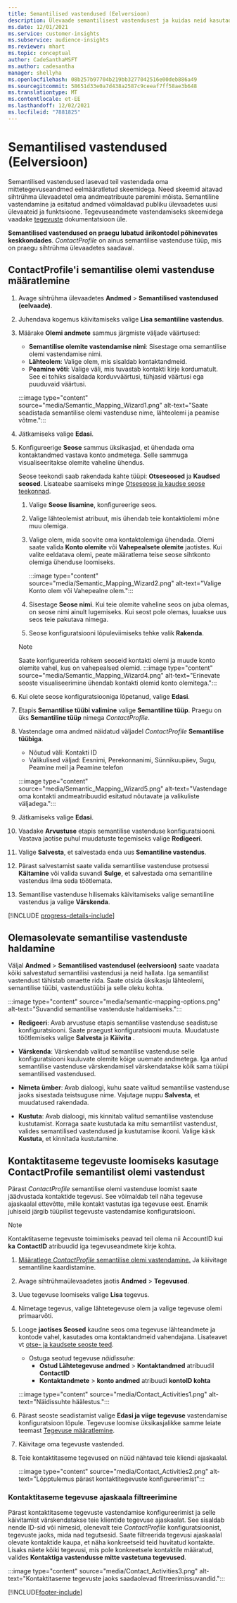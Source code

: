 ```yaml
---
title: Semantilised vastendused (Eelversioon)
description: Ülevaade semantilisest vastendusest ja kuidas neid kasutada.
ms.date: 12/01/2021
ms.service: customer-insights
ms.subservice: audience-insights
ms.reviewer: mhart
ms.topic: conceptual
author: CadeSanthaMSFT
ms.author: cadesantha
manager: shellyha
ms.openlocfilehash: 08b257b97704b219bb3277042516e00deb886a49
ms.sourcegitcommit: 58651d33e0a7d438a2587c9ceeaf7ff58ae3b648
ms.translationtype: MT
ms.contentlocale: et-EE
ms.lasthandoff: 12/02/2021
ms.locfileid: "7881825"
---
```

# <a name="semantic-mappings-preview"></a>Semantilised vastendused (Eelversioon)

Semantilised vastendused lasevad teil vastendada oma mittetegevuseandmed eelmääratletud skeemidega. Need skeemid aitavad sihtrühma ülevaadetel oma andmeatribuute paremini mõista. Semantiline vastendamine ja esitatud andmed võimaldavad publiku ülevaadetes uusi ülevaateid ja funktsioone. Tegevuseandmete vastendamiseks skeemidega vaadake [tegevuste](activities.md) dokumentatsioon üle.

**Semantilised vastendused on praegu lubatud ärikontodel põhinevates keskkondades**. *ContactProfile* on ainus semantilise vastenduse tüüp, mis on praegu sihtrühma ülevaadetes saadaval.

## <a name="define-a-contactprofile-semantic-entity-mapping"></a>ContactProfile'i semantilise olemi vastenduse määratlemine

1. Avage sihtrühma ülevaadetes **Andmed** > **Semantilised vastendused (eelvaade)**.

1. Juhendava kogemus käivitamiseks valige **Lisa semantiline vastendus**.

1. Määrake **Olemi andmete** sammus järgmiste väljade väärtused:

   - **Semantilise olemite vastendamise nimi**: Sisestage oma semantilise olemi vastendamise nimi.
   - **Lähteolem**: Valige olem, mis sisaldab kontaktandmeid.
   - **Peamine võti**: Valige väli, mis tuvastab kontakti kirje kordumatult. See ei tohiks sisaldada korduvväärtusi, tühjasid väärtusi ega puuduvaid väärtusi.

   :::image type="content" source="media/Semantic_Mapping_Wizard1.png" alt-text="Saate seadistada semantilise olemi vastenduse nime, lähteolemi ja peamise võtme.":::

1. Jätkamiseks valige **Edasi**.

1. Konfigureerige **Seose** sammus üksikasjad, et ühendada oma kontaktandmed vastava konto andmetega. Selle sammuga visualiseeritakse olemite vaheline ühendus.  

   Seose teekondi saab rakendada kahte tüüpi: **Otseseosed** ja **Kaudsed seosed**. Lisateabe saamiseks minge [Otseseose ja kaudse seose teekonnad](relationships.md#relationship-paths).

   1. Valige **Seose lisamine**, konfigureerige seos.
   1. Valige lähteolemist atribuut, mis ühendab teie kontaktiolemi mõne muu olemiga.
   1. Valige olem, mida soovite oma kontaktolemiga ühendada. Olemi saate valida **Konto olemite** või **Vahepealsete olemite** jaotistes. Kui valite eeldatava olemi, peate määratlema teise seose sihtkonto olemiga ühenduse loomiseks.

      :::image type="content" source="media/Semantic_Mapping_Wizard2.png" alt-text="Valige Konto olem või Vahepealne olem.":::

   1. Sisestage **Seose nimi**. Kui teie olemite vaheline seos on juba olemas, on seose nimi ainult lugemiseks. Kui seost pole olemas, luuakse uus seos teie pakutava nimega.
   1. Seose konfiguratsiooni lõpuleviimiseks tehke valik **Rakenda**.

   > [!NOTE]
   > Saate konfigureerida rohkem seoseid kontakti olemi ja muude konto olemite vahel, kus on vahepealsed olemid.
   >  :::image type="content" source="media/Semantic_Mapping_Wizard4.png" alt-text="Erinevate seoste visualiseerimine ühendab kontakti olemid konto olemitega.":::

1. Kui olete seose konfiguratsiooniga lõpetanud, valige **Edasi**.

1. Etapis **Semantilise tüübi valimine** valige **Semantiline tüüp**. Praegu on üks **Semantiline tüüp** nimega *ContactProfile*.

1. Vastendage oma andmed näidatud väljadel *ContactProfile* **Semantilise tüübiga**.
   - Nõutud väli: Kontakti ID
   - Valikulised väljad: Eesnimi, Perekonnanimi, Sünnikuupäev, Sugu, Peamine meil ja Peamine telefon

   :::image type="content" source="media/Semantic_Mapping_Wizard5.png" alt-text="Vastendage oma kontakti andmeatribuudid esitatud nõutavate ja valikuliste väljadega.":::

1. Jätkamiseks valige **Edasi**.

1. Vaadake **Arvustuse** etapis semantilise vastenduse konfiguratsiooni. Vastava jaotise puhul muudatuste tegemiseks valige **Redigeeri**.

1. Valige **Salvesta**, et salvestada enda uus **Semantiline vastendus**.

1. Pärast salvestamist saate valida semantilise vastenduse protsessi **Käitamine** või valida suvandi **Sulge**, et salvestada oma semantiline vastendus ilma seda töötlemata.

1. Semantilise vastenduse hilisemaks käivitamiseks valige semantiline vastendus ja valige **Värskenda**.

[!INCLUDE [progress-details-include](../includes/progress-details-pane.md)]

## <a name="manage-existing-semantic-mappings"></a>Olemasolevate semantilise vastenduste haldamine

Väljal **Andmed** > **Semantilised vastendusel (eelversioon)** saate vaadata kõiki salvestatud semantilisi vastendusi ja neid hallata. Iga semantilist vastendust tähistab omaette rida. Saate otsida üksikasju lähteolemi, semantilise tüübi, vastendustüübi ja selle oleku kohta.

:::image type="content" source="media/semantic-mapping-options.png" alt-text="Suvandid semantilise vastenduste haldamiseks.":::

- **Redigeeri**: Avab arvustuse etapis semantilise vastenduse seadistuse konfiguratsiooni. Saate praegust konfiguratsiooni muuta. Muudatuste töötlemiseks valige **Salvesta** ja **Käivita** .

- **Värskenda**: Värskendab valitud semantilise vastenduse selle konfiguratsiooni kuuluvate olemite kõige uuemate andmetega. Iga antud semantilise vastenduse värskendamisel värskendatakse kõik sama tüüpi semantilised vastendused.

- **Nimeta ümber**: Avab dialoogi, kuhu saate valitud semantilise vastenduse jaoks sisestada teistsuguse nime. Vajutage nuppu **Salvesta**, et muudatused rakendada.

- **Kustuta**: Avab dialoogi, mis kinnitab valitud semantilise vastenduse kustutamist. Korraga saate kustutada ka mitu semantilist vastendust, valides semantilised vastendused ja kustutamise ikooni. Valige käsk **Kustuta**, et kinnitada kustutamine.

## <a name="use-a-contactprofile-semantic-entity-mapping-to-create-contact-level-activities"></a>Kontaktitaseme tegevuste loomiseks kasutage ContactProfile semantilist olemi vastendust

Pärast *ContactProfile* semantilise olemi vastenduse loomist saate jäädvustada kontaktide tegevusi. See võimaldab teil näha tegevuse ajaskaalal ettevõtte, mille kontakt vastutas iga tegevuse eest. Enamik juhiseid järgib tüüpilist tegevuste vastendamise konfiguratsiooni.

   > [!NOTE]
   > Kontaktitaseme tegevuste toimimiseks peavad teil olema nii AccountID kui **ka** **ContactID** atribuudid iga tegevuseandmete kirje kohta.

1. [Määratlege *ContactProfile* semantilise olemi vastendamine.](#define-a-contactprofile-semantic-entity-mapping) Ja käivitage semantiline kaardistamine.

1. Avage sihtrühmaülevaadetes jaotis **Andmed** > **Tegevused**.

1. Uue tegevuse loomiseks valige **Lisa** tegevus.

1. Nimetage tegevus, valige lähtetegevuse olem ja valige tegevuse olemi primaarvõti.

1. Looge **jaotises Seosed** kaudne seos oma tegevuse lähteandmete ja kontode vahel, kasutades oma kontaktandmeid vahendajana. Lisateavet vt [otse- ja kaudsete seoste teed](relationships.md#relationship-paths).
   - Ostuga seotud tegevuse *näidissuhe*:
      - **Ostud Lähtetegevuse andmed** > **Kontaktandmed** atribuudil **ContactID**
      - **Kontaktandmete** > **konto andmed** atribuudi **kontoID kohta**

   :::image type="content" source="media/Contact_Activities1.png" alt-text="Näidissuhte häälestus.":::

1. Pärast seoste seadistamist valige **Edasi ja viige tegevuse** vastendamise konfiguratsioon lõpule. Tegevuse loomise üksikasjalikke samme leiate teemast [Tegevuse määratlemine](activities.md).

1. Käivitage oma tegevuste vastended.

1. Teie kontaktitaseme tegevused on nüüd nähtavad teie kliendi ajaskaalal.

   :::image type="content" source="media/Contact_Activities2.png" alt-text="Lõpptulemus pärast kontaktitegevuste konfigureerimist":::

### <a name="contact-level-activity-timeline-filtering"></a>Kontaktitaseme tegevuse ajaskaala filtreerimine

Pärast kontaktitaseme tegevuste vastendamise konfigureerimist ja selle käivitamist värskendatakse teie klientide tegevuse ajaskaalat. See sisaldab nende ID-sid või nimesid, olenevalt teie *ContactProfile* konfiguratsioonist, tegevuste jaoks, mida nad tegutsesid. Saate filtreerida tegevusi ajaskaalal olevate kontaktide kaupa, et näha konkreetseid teid huvitatud kontakte. Lisaks näete kõiki tegevusi, mis pole konkreetsele kontaktile määratud, valides **Kontaktiga vastendusse mitte vastetuna tegevused**.

   :::image type="content" source="media/Contact_Activities3.png" alt-text="Kontaktitaseme tegevuste jaoks saadaolevad filtreerimissuvandid.":::

[!INCLUDE[footer-include](../includes/footer-banner.md)]
